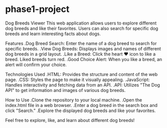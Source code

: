 # phase1-project
Dog Breeds Viewer
This web application allows users to explore different dog breeds and like their favorites. Users can also search for specific dog breeds and learn interesting facts about dogs.

Features
.Dog Breed Search: Enter the name of a dog breed to search for specific breeds.
.View Dog Breeds: Displays images and names of different dog breeds in a grid layout.
.Like a Breed: Click the heart ❤️ icon to like a breed. Liked breeds turn red.
.Good Choice Alert: When you like a breed, an alert will confirm your choice.

Technologies Used
.HTML: Provides the structure and content of the web page.
.CSS: Styles the page to make it visually appealing.
.JavaScript: Handles interactivity and fetching data from an API.
.API: Utilizes "The Dog API" to get information and images of various dog breeds.

How to Use
.Clone the repository to your local machine.
.Open the index.html file in a web browser.
.Enter a dog breed in the search box and click "Search."
.Explore the displayed dog breeds and like your favorites.

Feel free to explore, like, and learn about different dog breeds!

